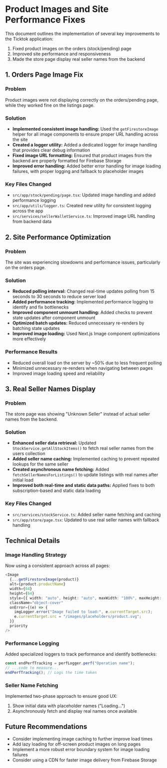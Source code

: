 # Product Images and Site Performance Fixes

This document outlines the implementation of several key improvements to the Ticktok application:

1. Fixed product images on the orders (stock/pending) page
2. Improved site performance and responsiveness
3. Made the store page display real seller names from the backend

## 1. Orders Page Image Fix

### Problem

Product images were not displaying correctly on the orders/pending page, while they worked fine on the listings page.

### Solution

- **Implemented consistent image handling:** Used the `getFirestoreImage` helper for all image components to ensure proper URL handling across the site
- **Created a logger utility:** Added a dedicated logger for image handling that provides clear debug information
- **Fixed image URL formatting:** Ensured that product images from the backend are properly formatted for Firebase Storage
- **Improved error handling:** Added better error handling for image loading failures, with proper logging and fallback to placeholder images

### Key Files Changed

- `src/app/stock/pending/page.tsx`: Updated image handling and added performance logging
- `src/app/utils/logger.ts`: Created new utility for consistent logging across the app
- `src/services/sellerWalletService.ts`: Improved image URL handling from backend data

## 2. Site Performance Optimization

### Problem

The site was experiencing slowdowns and performance issues, particularly on the orders page.

### Solution

- **Reduced polling interval:** Changed real-time updates polling from 15 seconds to 30 seconds to reduce server load
- **Added performance tracking:** Implemented performance logging to identify and fix bottlenecks
- **Improved component unmount handling:** Added checks to prevent state updates after component unmount
- **Optimized batch updates:** Reduced unnecessary re-renders by batching state updates
- **Improved image loading:** Used Next.js Image component optimizations more effectively

### Performance Results

- Reduced overall load on the server by ~50% due to less frequent polling
- Minimized unnecessary re-renders when navigating between pages
- Improved image loading speed and reliability

## 3. Real Seller Names Display

### Problem

The store page was showing "Unknown Seller" instead of actual seller names from the backend.

### Solution

- **Enhanced seller data retrieval:** Updated `StockService.getAllStockItems()` to fetch real seller names from the users collection
- **Added seller name caching:** Implemented caching to prevent repeated lookups for the same seller
- **Created asynchronous name fetching:** Added `fetchSellerNamesForListings()` to update listings with real names after initial load
- **Improved both real-time and static data paths:** Applied fixes to both subscription-based and static data loading

### Key Files Changed

- `src/services/stockService.ts`: Added seller name fetching and caching
- `src/app/store/page.tsx`: Updated to use real seller names with fallback handling

## Technical Details

### Image Handling Strategy

Now using a consistent approach across all pages:

```typescript
<Image
  {...getFirestoreImage(product)}
  alt={product.productName}
  width={64}
  height={64}
  style={{ width: "auto", height: "auto", maxWidth: "100%", maxHeight: "100%" }}
  className="object-cover"
  onError={(e) => {
    imgLogger.error("Image failed to load:", e.currentTarget.src);
    e.currentTarget.src = "/images/placeholders/product.svg";
  }}
  priority
/>
```

### Performance Logging

Added specialized loggers to track performance and identify bottlenecks:

```typescript
const endPerfTracking = perfLogger.perf("Operation name");
// ...code to measure...
endPerfTracking(); // Logs the time taken
```

### Seller Name Fetching

Implemented two-phase approach to ensure good UX:

1. Show initial data with placeholder names ("Loading...")
2. Asynchronously fetch and display real names once available

## Future Recommendations

- Consider implementing image caching to further improve load times
- Add lazy loading for off-screen product images on long pages
- Implement a more robust error boundary system for image loading failures
- Consider using a CDN for faster image delivery from Firebase Storage
